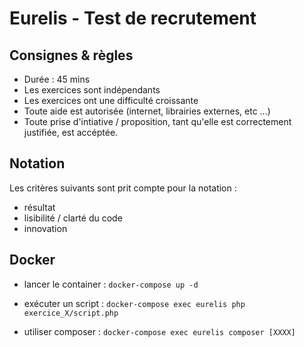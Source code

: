 # Eurelis - Test de recrutement #

## Consignes & règles 

- Durée : 45 mins
- Les exercices sont indépendants
- Les exercices ont une difficulté croissante 
- Toute aide est autorisée (internet, librairies externes, etc ...)
- Toute prise d'intiative / proposition, tant qu'elle est correctement justifiée, est accéptée. 

## Notation
Les critères suivants sont prit compte pour la notation :
- résultat
- lisibilité / clarté du code
- innovation 

## Docker
- lancer le container :
```docker-compose up -d```

- exécuter un script : 
```docker-compose exec eurelis php exercice_X/script.php```

- utiliser composer :
```docker-compose exec eurelis composer [XXXX] ```

